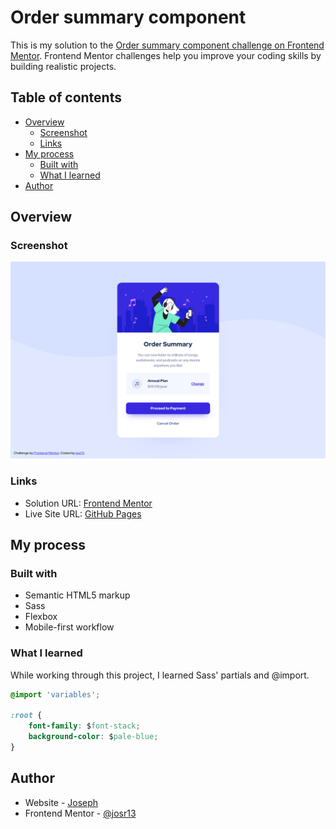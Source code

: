 # Order summary component

This is my solution to the [Order summary component challenge on Frontend Mentor](https://www.frontendmentor.io/challenges/order-summary-component-QlPmajDUj). Frontend Mentor challenges help you improve your coding skills by building realistic projects. 

## Table of contents

- [Overview](#overview)
  - [Screenshot](#screenshot)
  - [Links](#links)
- [My process](#my-process)
  - [Built with](#built-with)
  - [What I learned](#what-i-learned)
- [Author](#author)

## Overview

### Screenshot

![Order summary component desktop screenshot](images/screenshot.png)

### Links

- Solution URL: [Frontend Mentor](https://www.frontendmentor.io/solutions/responsive-order-summary-component-using-flexbox-and-sass-FCk0Ag2cLZ)
- Live Site URL: [GitHub Pages](https://josr13.github.io/order-summary-component)

## My process

### Built with

- Semantic HTML5 markup
- Sass
- Flexbox
- Mobile-first workflow


### What I learned

While working through this project, I learned Sass' partials and @import. 

```css
@import 'variables';

:root {
    font-family: $font-stack;
    background-color: $pale-blue;
}
```

## Author

- Website - [Joseph](https://josr13.github.io)
- Frontend Mentor - [@josr13](https://www.frontendmentor.io/profile/josr13)
